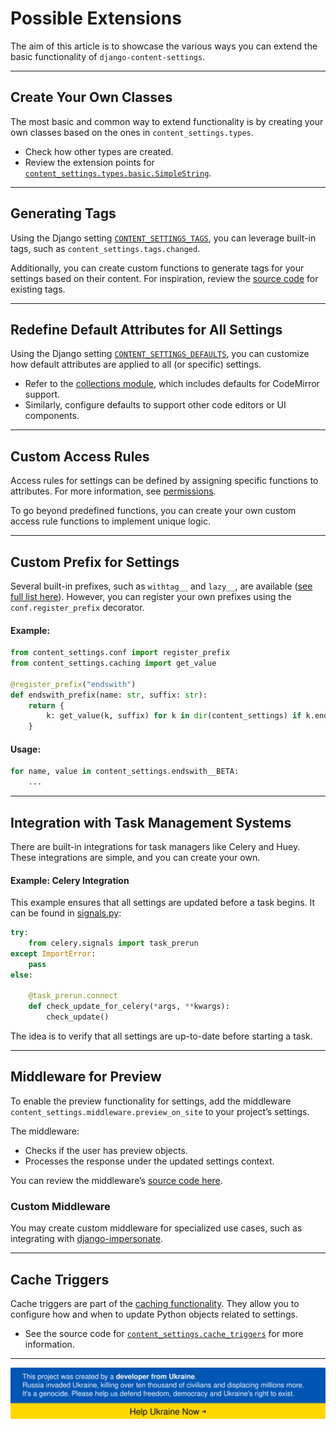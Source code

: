 # Possible Extensions

The aim of this article is to showcase the various ways you can extend the basic functionality of `django-content-settings`.

---

## Create Your Own Classes

The most basic and common way to extend functionality is by creating your own classes based on the ones in `content_settings.types`.

- Check how other types are created.
- Review the extension points for [`content_settings.types.basic.SimpleString`](source.md#class-simplestringbasesettingsource).

---

## Generating Tags

Using the Django setting [`CONTENT_SETTINGS_TAGS`](settings.md#content_settings_tags), you can leverage built-in tags, such as `content_settings.tags.changed`. 

Additionally, you can create custom functions to generate tags for your settings based on their content. For inspiration, review the [source code](source.md#tags) for existing tags.

---

## Redefine Default Attributes for All Settings

Using the Django setting [`CONTENT_SETTINGS_DEFAULTS`](settings.md#content_settings_defaults), you can customize how default attributes are applied to all (or specific) settings.

- Refer to the [collections module](source.md#defaultscollections), which includes defaults for CodeMirror support.
- Similarly, configure defaults to support other code editors or UI components.

---

## Custom Access Rules

Access rules for settings can be defined by assigning specific functions to attributes. For more information, see [permissions](permissions.md).

To go beyond predefined functions, you can create your own custom access rule functions to implement unique logic.

---

## Custom Prefix for Settings

Several built-in prefixes, such as `withtag__` and `lazy__`, are available ([see full list here](access.md#prefix)). However, you can register your own prefixes using the `conf.register_prefix` decorator.

#### Example:

```python
from content_settings.conf import register_prefix
from content_settings.caching import get_value

@register_prefix("endswith")
def endswith_prefix(name: str, suffix: str):
    return {
        k: get_value(k, suffix) for k in dir(content_settings) if k.endswith(name)
    }
```

#### Usage:

```python
for name, value in content_settings.endswith__BETA:
    ...
```

---

## Integration with Task Management Systems

There are built-in integrations for task managers like Celery and Huey. These integrations are simple, and you can create your own.

#### Example: Celery Integration

This example ensures that all settings are updated before a task begins. It can be found in [signals.py](https://github.com/occipital/django-content-settings/blob/master/content_settings/signals.py):

```python
try:
    from celery.signals import task_prerun
except ImportError:
    pass
else:

    @task_prerun.connect
    def check_update_for_celery(*args, **kwargs):
        check_update()
```

The idea is to verify that all settings are up-to-date before starting a task.

---

## Middleware for Preview

To enable the preview functionality for settings, add the middleware `content_settings.middleware.preview_on_site` to your project’s settings.

The middleware:
- Checks if the user has preview objects.
- Processes the response under the updated settings context.

You can review the middleware’s [source code here](https://github.com/occipital/django-content-settings/blob/master/content_settings/middlewares.py).

### Custom Middleware

You may create custom middleware for specialized use cases, such as integrating with [django-impersonate](https://pypi.org/project/django-impersonate/).

---

## Cache Triggers

Cache triggers are part of the [caching functionality](caching.md). They allow you to configure how and when to update Python objects related to settings.

- See the source code for [`content_settings.cache_triggers`](source.md#cache_triggers) for more information.

---

[![Stand With Ukraine](https://raw.githubusercontent.com/vshymanskyy/StandWithUkraine/main/banner-direct-single.svg)](https://stand-with-ukraine.pp.ua)
